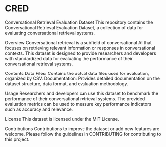 # CRED
Conversational Retrieval Evaluation Dataset
This repository contains the Conversational Retrieval Evaluation Dataset, a collection of data for evaluating conversational retrieval systems.

Overview
Conversational retrieval is a subfield of conversational AI that focuses on retrieving relevant information or responses in conversational contexts. This dataset is designed to provide researchers and developers with standardized data for evaluating the performance of their conversational retrieval systems.

Contents
Data Files: Contains the actual data files used for evaluation, organized by CSV.
Documentation: Provides detailed documentation on the dataset structure, data format, and evaluation methodology.

Usage
Researchers and developers can use this dataset to benchmark the performance of their conversational retrieval systems. The provided evaluation metrics can be used to measure key performance indicators such as accuracy and relevance.

License
This dataset is licensed under the MIT License.

Contributions
Contributions to improve the dataset or add new features are welcome. Please follow the guidelines in CONTRIBUTING for contributing to this project.
